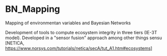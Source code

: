 # BN_Mapping
Mapping of environmentan variables and Bayesian Networks

Development of tools to compute ecosystem integrity in three tiers (IE-3T model). Developed in a "sensor fusion" approach among other things sensu [NETICA, https://www.norsys.com/tutorials/netica/secA/tut_A1.htm#ecosystems]
